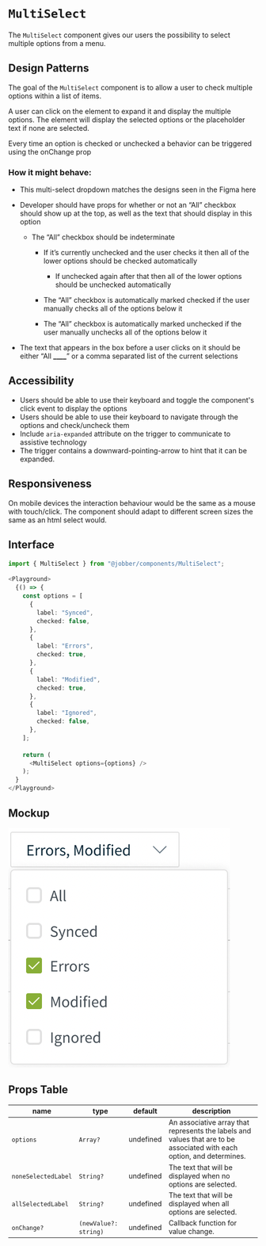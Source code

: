 # `MultiSelect`

The `MultiSelect` component gives our users the possibility to select multiple
options from a menu.

## Design Patterns

The goal of the `MultiSelect` component is to allow a user to check multiple
options within a list of items.

A user can click on the element to expand it and display the multiple options.
The element will display the selected options or the placeholder text if none
are selected.

Every time an option is checked or unchecked a behavior can be triggered using
the onChange prop

### How it might behave:

- This multi-select dropdown matches the designs seen in the Figma here

- Developer should have props for whether or not an “All” checkbox should show
  up at the top, as well as the text that should display in this option

  - The “All” checkbox should be indeterminate

    - If it’s currently unchecked and the user checks it then all of the lower
      options should be checked automatically

      - If unchecked again after that then all of the lower options should be
        unchecked automatically

    - The “All” checkbox is automatically marked checked if the user manually
      checks all of the options below it

    - The “All” checkbox is automatically marked unchecked if the user manually
      unchecks all of the options below it

- The text that appears in the box before a user clicks on it should be either
  “All **\_\_\_\_**” or a comma separated list of the current selections

## Accessibility

- Users should be able to use their keyboard and toggle the component's click
  event to display the options
- Users should be able to use their keyboard to navigate through the options and
  check/uncheck them
- Include `aria-expanded` attribute on the trigger to communicate to assistive
  technology
- The trigger contains a downward-pointing-arrow to hint that it can be
  expanded.

## Responsiveness

On mobile devices the interaction behaviour would be the same as a mouse with
touch/click. The component should adapt to different screen sizes the same as an
html select would.

## Interface

```ts
import { MultiSelect } from "@jobber/components/MultiSelect";
```

```ts
<Playground>
  {() => {
    const options = [
      {
        label: "Synced",
        checked: false,
      },
      {
        label: "Errors",
        checked: true,
      },
      {
        label: "Modified",
        checked: true,
      },
      {
        label: "Ignored",
        checked: false,
      },
    ];

    return (
      <MultiSelect options={options} />
    );
  }
</Playground>
```

## Mockup

!["MultiSelect Mockup"](./multi_select.png)

## Props Table

| name                | type                  | default   | description                                                                                                            |
| ------------------- | --------------------- | --------- | ---------------------------------------------------------------------------------------------------------------------- |
| `options`           | `Array?`              | undefined | An associative array that represents the labels and values that are to be associated with each option, and determines. |
| `noneSelectedLabel` | `String?`             | undefined | The text that will be displayed when no options are selected.                                                          |
| `allSelectedLabel`  | `String?`             | undefined | The text that will be displayed when all options are selected.                                                         |
| `onChange?`         | `(newValue?: string)` | undefined | Callback function for value change.                                                                                    |
